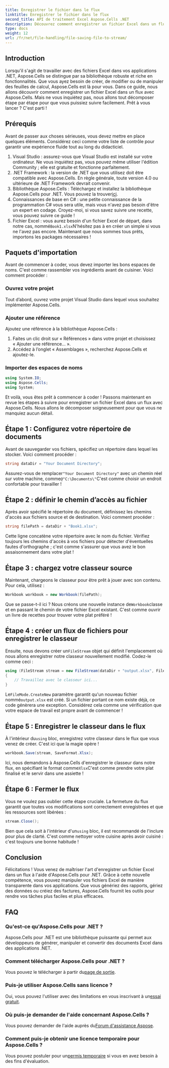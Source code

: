 ```yaml
---
title: Enregistrer le fichier dans le flux
linktitle: Enregistrer le fichier dans le flux
second_title: API de traitement Excel Aspose.Cells .NET
description: Découvrez comment enregistrer un fichier Excel dans un flux à l'aide d'Aspose.Cells pour .NET avec ce guide étape par étape rempli d'exemples.
type: docs
weight: 12
url: /fr/net/file-handling/file-saving-file-to-stream/
---
```

## Introduction
Lorsqu'il s'agit de travailler avec des fichiers Excel dans vos applications .NET, Aspose.Cells se distingue par sa bibliothèque robuste et riche en fonctionnalités. Que vous ayez besoin de créer, de modifier ou de manipuler des feuilles de calcul, Aspose.Cells est là pour vous. Dans ce guide, nous allons découvrir comment enregistrer un fichier Excel dans un flux avec Aspose.Cells. Mais ne vous inquiétez pas, nous allons tout décomposer étape par étape pour que vous puissiez suivre facilement. Prêt à vous lancer ? C'est parti !
## Prérequis
Avant de passer aux choses sérieuses, vous devez mettre en place quelques éléments. Considérez ceci comme votre liste de contrôle pour garantir une expérience fluide tout au long du didacticiel.
1. Visual Studio : assurez-vous que Visual Studio est installé sur votre ordinateur. Ne vous inquiétez pas, vous pouvez même utiliser l'édition Community ; elle est gratuite et fonctionne parfaitement.
2. .NET Framework : la version de .NET que vous utilisez doit être compatible avec Aspose.Cells. En règle générale, toute version 4.0 ou ultérieure de .NET Framework devrait convenir.
3. Bibliothèque Aspose.Cells : Téléchargez et installez la bibliothèque Aspose.Cells pour .NET. Vous pouvez la trouver[ici](https://releases.aspose.com/cells/net/). 
4. Connaissances de base en C# : une petite connaissance de la programmation C# vous sera utile, mais vous n'avez pas besoin d'être un expert en codage. Croyez-moi, si vous savez suivre une recette, vous pouvez suivre ce guide !
5.  Fichier Excel : vous aurez besoin d'un fichier Excel de départ, dans notre cas, nommé`Book1.xlsx`N'hésitez pas à en créer un simple si vous ne l'avez pas encore.
Maintenant que nous sommes tous prêts, importons les packages nécessaires !
## Paquets d'importation
Avant de commencer à coder, vous devez importer les bons espaces de noms. C'est comme rassembler vos ingrédients avant de cuisiner. Voici comment procéder :
### Ouvrez votre projet
Tout d’abord, ouvrez votre projet Visual Studio dans lequel vous souhaitez implémenter Aspose.Cells.
### Ajouter une référence
Ajoutez une référence à la bibliothèque Aspose.Cells :
1. Faites un clic droit sur « Références » dans votre projet et choisissez « Ajouter une référence… ».
2. Accédez à l’onglet « Assemblages », recherchez Aspose.Cells et ajoutez-le.
### Importer des espaces de noms
```csharp
using System.IO;
using Aspose.Cells;
using System;
```
Et voilà, vous êtes prêt à commencer à coder ! 
Passons maintenant en revue les étapes à suivre pour enregistrer un fichier Excel dans un flux avec Aspose.Cells. Nous allons le décomposer soigneusement pour que vous ne manquiez aucun détail.
## Étape 1 : Configurez votre répertoire de documents
Avant de sauvegarder vos fichiers, spécifiez un répertoire dans lequel les stocker. Voici comment procéder :
```csharp
string dataDir = "Your Document Directory";
```
 Assurez-vous de remplacer`"Your Document Directory"` avec un chemin réel sur votre machine, comme`@"C:\Documents\"`C'est comme choisir un endroit confortable pour travailler !
## Étape 2 : définir le chemin d’accès au fichier
Après avoir spécifié le répertoire du document, définissez les chemins d'accès aux fichiers source et de destination. Voici comment procéder :
```csharp
string filePath = dataDir + "Book1.xlsx";
```
Cette ligne concatène votre répertoire avec le nom du fichier. Vérifiez toujours les chemins d'accès à vos fichiers pour détecter d'éventuelles fautes d'orthographe ; c'est comme s'assurer que vous avez le bon assaisonnement dans votre plat !
## Étape 3 : chargez votre classeur source
Maintenant, chargeons le classeur pour être prêt à jouer avec son contenu. Pour cela, utilisez :
```csharp
Workbook workbook = new Workbook(filePath);
```
 Que se passe-t-il ici ? Nous créons une nouvelle instance de`Workbook`classe et en passant le chemin de votre fichier Excel existant. C'est comme ouvrir un livre de recettes pour trouver votre plat préféré !
## Étape 4 : créer un flux de fichiers pour enregistrer le classeur
 Ensuite, nous devons créer un`FileStream` objet qui définit l'emplacement où nous allons enregistrer notre classeur nouvellement modifié. Codez-le comme ceci :
```csharp
using (FileStream stream = new FileStream(dataDir + "output.xlsx", FileMode.CreateNew))
{
    // Travaillez avec le classeur ici...
}
```
 Le`FileMode.CreateNew` paramètre garantit qu'un nouveau fichier nommé`output.xlsx` est créé. Si un fichier portant ce nom existe déjà, ce code génèrera une exception. Considérez cela comme une vérification que votre espace de travail est propre avant de commencer !
## Étape 5 : Enregistrer le classeur dans le flux
 À l'intérieur du`using` bloc, enregistrez votre classeur dans le flux que vous venez de créer. C'est ici que la magie opère !
```csharp
workbook.Save(stream, SaveFormat.Xlsx);
```
 Ici, nous demandons à Aspose.Cells d'enregistrer le classeur dans notre flux, en spécifiant le format comme`Xlsx`C'est comme prendre votre plat finalisé et le servir dans une assiette !
## Étape 6 : Fermer le flux
Vous ne voulez pas oublier cette étape cruciale. La fermeture du flux garantit que toutes vos modifications sont correctement enregistrées et que les ressources sont libérées :
```csharp
stream.Close();
```
 Bien que cela soit à l'intérieur d'un`using` bloc, il est recommandé de l'inclure pour plus de clarté. C'est comme nettoyer votre cuisine après avoir cuisiné : c'est toujours une bonne habitude !
## Conclusion
Félicitations ! Vous venez de maîtriser l'art d'enregistrer un fichier Excel dans un flux à l'aide d'Aspose.Cells pour .NET. Grâce à cette nouvelle compétence, vous pouvez manipuler vos fichiers Excel de manière transparente dans vos applications. Que vous génériez des rapports, gériez des données ou créiez des factures, Aspose.Cells fournit les outils pour rendre vos tâches plus faciles et plus efficaces.
## FAQ
### Qu'est-ce qu'Aspose.Cells pour .NET ?
Aspose.Cells pour .NET est une bibliothèque puissante qui permet aux développeurs de générer, manipuler et convertir des documents Excel dans des applications .NET.
### Comment télécharger Aspose.Cells pour .NET ?
 Vous pouvez le télécharger à partir du[page de sortie](https://releases.aspose.com/cells/net/).
### Puis-je utiliser Aspose.Cells sans licence ?
 Oui, vous pouvez l'utiliser avec des limitations en vous inscrivant à un[essai gratuit](https://releases.aspose.com/). 
### Où puis-je demander de l'aide concernant Aspose.Cells ?
 Vous pouvez demander de l'aide auprès du[Forum d'assistance Aspose](https://forum.aspose.com/c/cells/9).
### Comment puis-je obtenir une licence temporaire pour Aspose.Cells ?
 Vous pouvez postuler pour un[permis temporaire](https://purchase.aspose.com/temporary-license/) si vous en avez besoin à des fins d'évaluation.